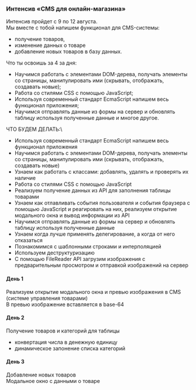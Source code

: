 ### Интенсив «CMS для онлайн-магазина» ###

Интенсив пройдет с 9 по 12 августа.  
Мы вместе с тобой напишем функционал для CMS-системы:
 - получение товаров,
 - изменение данных о товаре
 - добавление новых товаров в базу данных. 
 

Что ты освоишь за 4 за дня:

 - Научимся работать с элементами DOM-дерева, получать элементы со страницы, манипулировать ими (скрывать, отображать, создавать новые);
 - Работа со стилями CSS с помощью JavaScript;
 - Используя современный стандарт EcmaScript напишем весь функционал приложения;
 - Научимся отправлять данные из формы на сервер и обновлять таблицу используя полученные данные и многое другое.

ЧТО БУДЕМ ДЕЛАТЬ:\

- Используя современный стандарт EcmaScript напишем весь функционал приложения
- Научимся работать с элементами DOM-дерева, получать элементы со страницы,
манипулировать ими (скрывать, отображать, создавать новые)
- Узнаем как работать с классами: добавлять, удалять и проверять их наличие
- Работа со стилями CSS с помощью JavaScript
- Реализуем получение данных из API для заполнения таблицы товарами
- Узнаем как отлавливать события пользователя и события браузера с помощью JavaScript и реагировать на них, реализуем открытие модального окна и вывод информации из API
- Научимся отправлять данные из формы на сервер и обновлять таблицу используя полученные данные
- Узнаем когда лучше применять делегирование, а когда от него отказаться
- Познакомимся с шаблонными строками и интерполяцией
- Используем деструктуризацию
- С помощью FileReader API загрузим изображения с предварительным просмотром и отправкой изображений на сервер


#### День 1 ####
Реализуем открытие модального окна и превью изображения в CMS (системе управления товарами)\
В превью изображение вставляется в base-64

#### День 2 ####
Получение товаров и категорий для таблицы

 - конвертация числа в денежную единицу
 - динамическое запонение списка категорий

#### День 3 ####
Добавление новых товаров\
Модальное окно с данными о товаре


